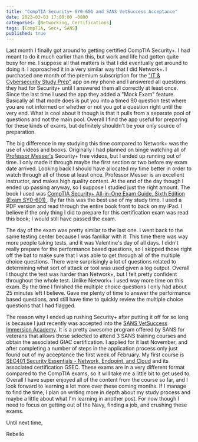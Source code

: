 ```yaml
---
title: "CompTIA Security+ SY0-601 and SANS VetSuccess Acceptance"
date: 2023-03-03 17:00:00 -0800
categories: [Networking, Certifications]
tags: [CompTIA, Sec+, SANS]
published: true
---
```


Last month I finally got around to getting certified CompTIA Security+. I had meant to do it much earlier than this, but work and life had gotten quite busy for me. I suppose all that matters is that I did eventually get around to doing it. I approached it in a very similar way that I did Network+. I purchased one month of the premium subscription for the ["IT & Cybersecurity Study Prep"](https://www.pocketprep.com/bundles/it-cybersecurity/) app on my phone and I answered all questions they had for Security+ until I answered them all correctly at least once. Since the last time I used the app they added a "Mock Exam" feature. Basically all that mode does is put you into a timed 90 question test where you are not informed on whether or not you got a question right until the very end. What is cool about it though is that it pulls from a separate pool of questions and not the main pool. Overall I find the app useful for preparing for these kinds of exams, but definitely shouldn't be your only source of preparation.

<!--more-->

The big difference in my studying this time compared to Network+ was the use of videos and books. Originally I had planned on binge watching all of [Professor Messer's](https://www.professormesser.com/) Security+ free videos, but I ended up running out of time. I only made it through maybe the first section or two before my exam date arrived. Looking back I should have allocated my time better in order to watch through all of those at least once. Professor Messer is an excellent instructor, and makes high quality content. At the end of the day though I ended up passing anyway, so I suppose I studied just the right amount. The book I used was [CompTIA Security+ All-in-One Exam Guide, Sixth Edition (Exam SY0-601) ](https://www.amazon.com/CompTIA-Security-Guide-Sixth-SY0-601-ebook/dp/B08NC38RQY). By far this was the best use of my study time. I used a PDF version and read through the entire book front to back on my iPad. I believe if the only thing I did to prepare for this certification exam was read this book; I would still have passed the exam.

The day of the exam was pretty similar to the last one. I went back to the same testing center because I was familiar with it. This time there was way more people taking tests, and it was Valentine's day of all days. I didn't really prepare for the performance based questions, so I skipped those right off the bat to make sure that I was able to get through all of the multiple choice questions. There were surprisingly a lot of questions related to determining what sort of attack or tool was used given a log output. Overall I thought the test was harder than Network+, but I felt pretty confident throughout the whole test. Unlike Network+ I used way more time on this exam. By the time I finished the multiple choice questions I only had about 25 minutes left I believe. Gave me plenty of time to answer the performance based questions, and still have time to quickly review the multiple choice questions that I had flagged.

The reason why I ended up rushing Security+ after putting it off for so long is because I just recently was accepted into the [SANS VetSuccess Immersion Academy](https://www.sans.org/scholarship-academies/vetsuccess/). It is a pretty awesome program offered by SANS for veterans that allows those selected to attend 3 SANS training courses and obtain the associated GIAC certification. I applied for it last November, and after completing a number of steps in the application process only just found out of my acceptance the first week of February. My first course is [SEC401 Security Essentials - Network, Endpoint, and Cloud](https://www.sans.org/cyber-security-courses/security-essentials-network-endpoint-cloud/?msc=401) and its associated certification GSEC. These exams are in a very different format compared to the CompTIA exams, so it will take me a little bit to get used to. Overall I have super enjoyed all of the content from the course so far, and I look forward to learning a lot more over these coming months. If I manage to find the time, I plan on writing more in depth about my study process and maybe a little about what I'm learning in another post. For now though I need to focus on getting out of the Navy, finding a job, and crushing these exams.

Until next time,

Rebello